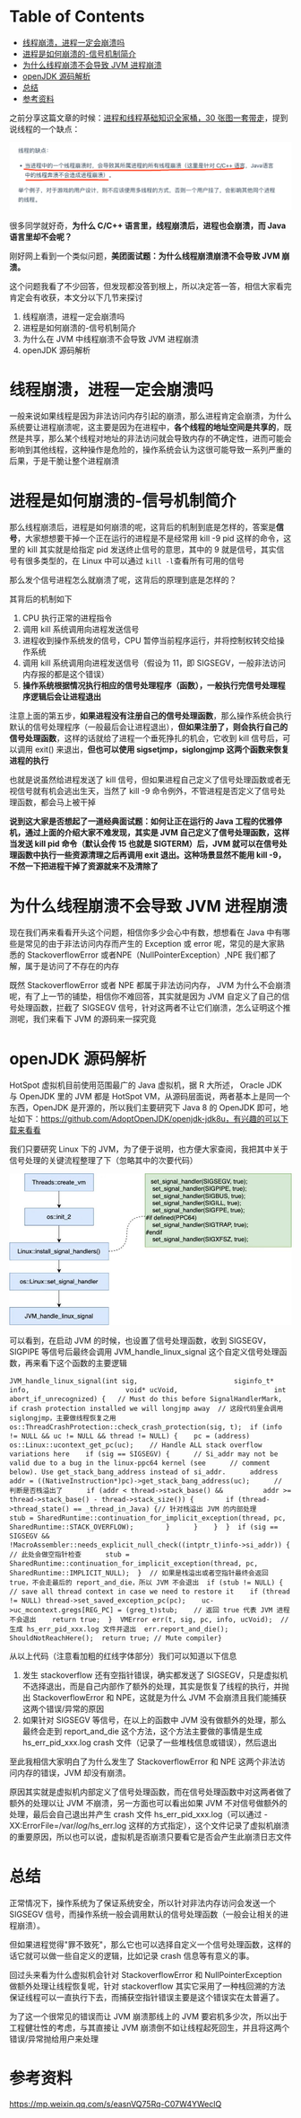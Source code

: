 # Table of Contents

* [线程崩溃，进程一定会崩溃吗](#线程崩溃进程一定会崩溃吗)
* [进程是如何崩溃的-信号机制简介](#进程是如何崩溃的-信号机制简介)
* [为什么线程崩溃不会导致 JVM 进程崩溃](#为什么线程崩溃不会导致-jvm-进程崩溃)
* [openJDK 源码解析](#openjdk-源码解析)
* [总结](#总结)
* [参考资料](#参考资料)


之前分享这篇文章的时候：[进程和线程基础知识全家桶，30 张图一套带走](http://mp.weixin.qq.com/s?__biz=MzUxODAzNDg4NQ==&mid=2247485175&idx=1&sn=eda03758d4e810afd897ade44c19a508&chksm=f98e425dcef9cb4b3da63e6054f34d5012068b16eb3503d7e5a93bc2a857f1e5116ff793f1d9&scene=21#wechat_redirect)，提到说线程的一个缺点：

![图片](.images/640.png)



很多同学就好奇，**为什么 C/C++ 语言里，线程崩溃后，进程也会崩溃，而 Java 语言里却不会呢？**

刚好网上看到一个类似问题，**美团面试题：为什么线程崩溃崩溃不会导致 JVM 崩溃。**

这个问题我看了不少回答，但发现都没答到根上，所以决定答一答，相信大家看完肯定会有收获，本文分以下几节来探讨

1. 线程崩溃，进程一定会崩溃吗
2. 进程是如何崩溃的-信号机制简介
3. 为什么在 JVM 中线程崩溃不会导致 JVM 进程崩溃
4. openJDK 源码解析



 # 线程崩溃，进程一定会崩溃吗



 一般来说如果线程是因为非法访问内存引起的崩溃，那么进程肯定会崩溃，为什么系统要让进程崩溃呢，这主要是因为在进程中，**各个线程的地址空间是共享的**，既然是共享，那么某个线程对地址的非法访问就会导致内存的不确定性，进而可能会影响到其他线程，这种操作是危险的，操作系统会认为这很可能导致一系列严重的后果，于是干脆让整个进程崩溃 





# 进程是如何崩溃的-信号机制简介


那么线程崩溃后，进程是如何崩溃的呢，这背后的机制到底是怎样的，答案是**信号**，大家想想要干掉一个正在运行的进程是不是经常用 kill -9 pid 这样的命令，这里的 kill 其实就是给指定 pid 发送终止信号的意思，其中的 9 就是信号，其实信号有很多类型的，在 Linux 中可以通过 `kill -l`查看所有可用的信号



那么发个信号进程怎么就崩溃了呢，这背后的原理到底是怎样的？

其背后的机制如下

1. CPU 执行正常的进程指令
2. 调用 kill 系统调用向进程发送信号
3. 进程收到操作系统发的信号，CPU 暂停当前程序运行，并将控制权转交给操作系统
4. 调用 kill 系统调用向进程发送信号（假设为 11，即 SIGSEGV，一般非法访问内存报的都是这个错误）
5. **操作系统根据情况执行相应的信号处理程序（函数），一般执行完信号处理程序逻辑后会让进程退出**

注意上面的第五步，**如果进程没有注册自己的信号处理函数**，那么操作系统会执行默认的信号处理程序（一般最后会让进程退出），**但如果注册了，则会执行自己的信号处理函数**，这样的话就给了进程一个垂死挣扎的机会，它收到 kill 信号后，可以调用 exit() 来退出，**但也可以使用 sigsetjmp，siglongjmp 这两个函数来恢复进程的执行**



也就是说虽然给进程发送了 kill 信号，但如果进程自己定义了信号处理函数或者无视信号就有机会逃出生天，当然了 kill -9 命令例外，不管进程是否定义了信号处理函数，都会马上被干掉

**说到这大家是否想起了一道经典面试题：如何让正在运行的 Java 工程的优雅停机，通过上面的介绍大家不难发现，其实是 JVM 自己定义了信号处理函数，这样当发送 kill pid 命令（默认会传 15 也就是 SIGTERM）后，JVM 就可以在信号处理函数中执行一些资源清理之后再调用 exit 退出。这种场景显然不能用 kill -9，不然一下把进程干掉了资源就来不及清除了**



# 为什么线程崩溃不会导致 JVM 进程崩溃

 现在我们再来看看开头这个问题，相信你多少会心中有数，想想看在 Java 中有哪些是常见的由于非法访问内存而产生的 Exception 或 error 呢，常见的是大家熟悉的 StackoverflowError 或者NPE（NullPointerException）,NPE 我们都了解，属于是访问了不存在的内存 



 既然 StackoverflowError 或者 NPE 都属于非法访问内存， JVM 为什么不会崩溃呢，有了上一节的铺垫，相信你不难回答，其实就是因为 JVM 自定义了自己的信号处理函数，拦截了 SIGSEGV 信号，针对这两者不让它们崩溃，怎么证明这个推测呢，我们来看下 JVM 的源码来一探究竟 







# openJDK 源码解析

HotSpot 虚拟机目前使用范围最广的 Java 虚拟机，据 R 大所述， Oracle JDK 与 OpenJDK 里的 JVM 都是 HotSpot VM，从源码层面说，两者基本上是同一个东西，OpenJDK 是开源的，所以我们主要研究下 Java 8 的 OpenJDK 即可，地址如下：https://github.com/AdoptOpenJDK/openjdk-jdk8u，有兴趣的可以下载来看看

我们只要研究 Linux 下的 JVM，为了便于说明，也方便大家查阅，我把其中关于信号处理的关键流程整理了下（忽略其中的次要代码）

![图片](.images/640.jpg)

可以看到，在启动 JVM 的时候，也设置了信号处理函数，收到 SIGSEGV，SIGPIPE 等信号后最终会调用 JVM_handle_linux_signal 这个自定义信号处理函数，再来看下这个函数的主要逻辑

```
JVM_handle_linux_signal(int sig,                        siginfo_t* info,                        void* ucVoid,                        int abort_if_unrecognized) {   // Must do this before SignalHandlerMark, if crash protection installed we will longjmp away  // 这段代码里会调用 siglongjmp，主要做线程恢复之用  os::ThreadCrashProtection::check_crash_protection(sig, t);  if (info != NULL && uc != NULL && thread != NULL) {    pc = (address) os::Linux::ucontext_get_pc(uc);    // Handle ALL stack overflow variations here    if (sig == SIGSEGV) {      // Si_addr may not be valid due to a bug in the linux-ppc64 kernel (see      // comment below). Use get_stack_bang_address instead of si_addr.      address addr = ((NativeInstruction*)pc)->get_stack_bang_address(uc);      // 判断是否栈溢出了      if (addr < thread->stack_base() &&          addr >= thread->stack_base() - thread->stack_size()) {        if (thread->thread_state() == _thread_in_Java) {// 针对栈溢出 JVM 的内部处理            stub = SharedRuntime::continuation_for_implicit_exception(thread, pc, SharedRuntime::STACK_OVERFLOW);        }      }    }  }  if (sig == SIGSEGV &&               !MacroAssembler::needs_explicit_null_check((intptr_t)info->si_addr)) {         // 此处会做空指针检查      stub = SharedRuntime::continuation_for_implicit_exception(thread, pc, SharedRuntime::IMPLICIT_NULL);  }  // 如果是栈溢出或者空指针最终会返回 true，不会走最后的 report_and_die，所以 JVM 不会退出  if (stub != NULL) {    // save all thread context in case we need to restore it    if (thread != NULL) thread->set_saved_exception_pc(pc);    uc->uc_mcontext.gregs[REG_PC] = (greg_t)stub;    // 返回 true 代表 JVM 进程不会退出    return true;  }  VMError err(t, sig, pc, info, ucVoid);  // 生成 hs_err_pid_xxx.log 文件并退出  err.report_and_die();  ShouldNotReachHere();  return true; // Mute compiler}
```

从以上代码（注意看加粗的红线字体部分）我们可以知道以下信息

1. 发生 stackoverflow 还有空指针错误，确实都发送了 SIGSEGV，只是虚拟机不选择退出，而是自己内部作了额外的处理，其实是恢复了线程的执行，并抛出 StackoverflowError 和 NPE，这就是为什么 JVM 不会崩溃且我们能捕获这两个错误/异常的原因
2. 如果针对 SIGSEGV 等信号，在以上的函数中 JVM 没有做额外的处理，那么最终会走到 report_and_die 这个方法，这个方法主要做的事情是生成 hs_err_pid_xxx.log crash 文件（记录了一些堆栈信息或错误），然后退出

至此我相信大家明白了为什么发生了 StackoverflowError 和 NPE 这两个非法访问内存的错误，JVM 却没有崩溃。

原因其实就是虚拟机内部定义了信号处理函数，而在信号处理函数中对这两者做了额外的处理以让 JVM 不崩溃，另一方面也可以看出如果 JVM 不对信号做额外的处理，最后会自己退出并产生 crash 文件 hs_err_pid_xxx.log（可以通过 -XX:ErrorFile=/var/*log*/hs_err.log 这样的方式指定），这个文件记录了虚拟机崩溃的重要原因，所以也可以说，虚拟机是否崩溃只要看它是否会产生此崩溃日志文件



# 总结

正常情况下，操作系统为了保证系统安全，所以针对非法内存访问会发送一个 SIGSEGV 信号，而操作系统一般会调用默认的信号处理函数（一般会让相关的进程崩溃）。

但如果进程觉得"罪不致死"，那么它也可以选择自定义一个信号处理函数，这样的话它就可以做一些自定义的逻辑，比如记录 crash 信息等有意义的事。

回过头来看为什么虚拟机会针对 StackoverflowError 和 NullPointerException 做额外处理让线程恢复呢，针对 stackoverflow 其实它采用了一种栈回溯的方法保证线程可以一直执行下去，而捕获空指针错误主要是这个错误实在太普遍了。

为了这一个很常见的错误而让 JVM 崩溃那线上的 JVM 要宕机多少次，所以出于工程健壮性的考虑，与其直接让 JVM 崩溃倒不如让线程起死回生，并且将这两个错误/异常抛给用户来处理



# 参考资料

https://mp.weixin.qq.com/s/easnVQ75Rq-C07W4YWeclQ
